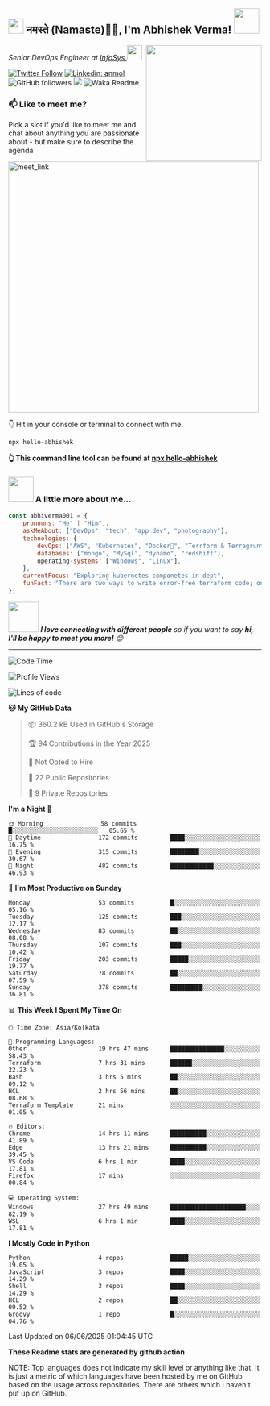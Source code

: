 <h2><img src="https://emojis.slackmojis.com/emojis/images/1531849430/4246/blob-sunglasses.gif?1531849430" width="30"/> नमस्ते (Namaste)🙏🏻, I'm Abhishek Verma! <img src="https://media.giphy.com/media/12oufCB0MyZ1Go/giphy.gif" width="50"></h2>
<img align='right' src="https://media.giphy.com/media/M9gbBd9nbDrOTu1Mqx/giphy.gif" width="230">
<p><em>Senior DevOps Engineer at <a href="https://www.infosys.com/">InfoSys
</a><img src="https://media.giphy.com/media/WUlplcMpOCEmTGBtBW/giphy.gif" width="30"> 
</em></p>

[![Twitter Follow](https://img.shields.io/twitter/follow/misteranmol?label=Follow)](https://twitter.com/intent/follow?screen_name=AbAbhishekverma)
[![Linkedin: anmol](https://img.shields.io/badge/-abhishek-blue?style=flat-square&logo=Linkedin&logoColor=white&link=https://www.linkedin.com/in/abhiverma001/)](https://www.linkedin.com/in/abhiverma001/)
![GitHub followers](https://img.shields.io/github/followers/abhiverma001?label=Follow&style=social)
![](https://visitor-badge.glitch.me/badge?page_id=anmol098.anmol098)
![Waka Readme](https://wakatime.com/badge/user/d23527f0-66b1-4a3f-9db5-c346e05aefa5.svg)

### 📫 Like to meet me?

Pick a slot if you'd like to meet me and chat about anything you are passionate about - but make sure to describe the agenda

<a href="https://calendly.com/ab-abhishekverma096/30min" target="_blank"><img width="498" alt="meet_link" src="https://user-images.githubusercontent.com/15426564/144297439-f530f383-e73e-41e0-9914-a9b7d3f432e5.png"></a>

👇 Hit in your console or terminal to connect with me.

```bash
npx hello-abhishek
```
**👆 This command line tool can be found at [npx hello-abhishek](https://github.com/abhiverma001/introduction-npm-package)**

### <img src="https://media.giphy.com/media/VgCDAzcKvsR6OM0uWg/giphy.gif" width="50"> A little more about me...  

```javascript
const abhiverma001 = {
    pronouns: "He" | "Him",,
    askMeAbout: ["DevOps", "tech", "app dev", "photography"],
    technologies: {
        devOps: ["AWS", "Kubernetes", "Docker🐳", "Terrform & Terragrunt", "Bash-Scripting", "CI-CD", "GitHub-Action", "Jenkins", "Spinnaker", "Datadog/New-Relic", "CloudFlare/Route53", "Nginx"],
        databases: ["mongo", "MySql", "dynamo", "redshift"],
        operating-systems: ["Windows", "Linux"],
    },
    currentFocus: "Exploring kubernetes componetes in dept",
    funFact: "There are two ways to write error-free terraform code; only the third one works"
};
```

<img src="https://media.giphy.com/media/LnQjpWaON8nhr21vNW/giphy.gif" width="60"> <em><b>I love connecting with different people</b> so if you want to say <b>hi, I'll be happy to meet you more!</b> 😊</em>

---
<!--START_SECTION:waka-->
![Code Time](http://img.shields.io/badge/Code%20Time-1%2C327%20hrs%2040%20mins-blue)

![Profile Views](http://img.shields.io/badge/Profile%20Views-0-blue)

![Lines of code](https://img.shields.io/badge/From%20Hello%20World%20I%27ve%20Written-166.8%20thousand%20lines%20of%20code-blue)

**🐱 My GitHub Data** 

> 📦 360.2 kB Used in GitHub's Storage 
 > 
> 🏆 94 Contributions in the Year 2025
 > 
> 🚫 Not Opted to Hire
 > 
> 📜 22 Public Repositories 
 > 
> 🔑 9 Private Repositories 
 > 
**I'm a Night 🦉** 

```text
🌞 Morning                58 commits          █░░░░░░░░░░░░░░░░░░░░░░░░   05.65 % 
🌆 Daytime                172 commits         ████░░░░░░░░░░░░░░░░░░░░░   16.75 % 
🌃 Evening                315 commits         ████████░░░░░░░░░░░░░░░░░   30.67 % 
🌙 Night                  482 commits         ████████████░░░░░░░░░░░░░   46.93 % 
```
📅 **I'm Most Productive on Sunday** 

```text
Monday                   53 commits          █░░░░░░░░░░░░░░░░░░░░░░░░   05.16 % 
Tuesday                  125 commits         ███░░░░░░░░░░░░░░░░░░░░░░   12.17 % 
Wednesday                83 commits          ██░░░░░░░░░░░░░░░░░░░░░░░   08.08 % 
Thursday                 107 commits         ███░░░░░░░░░░░░░░░░░░░░░░   10.42 % 
Friday                   203 commits         █████░░░░░░░░░░░░░░░░░░░░   19.77 % 
Saturday                 78 commits          ██░░░░░░░░░░░░░░░░░░░░░░░   07.59 % 
Sunday                   378 commits         █████████░░░░░░░░░░░░░░░░   36.81 % 
```


📊 **This Week I Spent My Time On** 

```text
🕑︎ Time Zone: Asia/Kolkata

💬 Programming Languages: 
Other                    19 hrs 47 mins      ███████████████░░░░░░░░░░   58.43 % 
Terraform                7 hrs 31 mins       ██████░░░░░░░░░░░░░░░░░░░   22.23 % 
Bash                     3 hrs 5 mins        ██░░░░░░░░░░░░░░░░░░░░░░░   09.12 % 
HCL                      2 hrs 56 mins       ██░░░░░░░░░░░░░░░░░░░░░░░   08.68 % 
Terraform Template       21 mins             ░░░░░░░░░░░░░░░░░░░░░░░░░   01.05 % 

🔥 Editors: 
Chrome                   14 hrs 11 mins      ██████████░░░░░░░░░░░░░░░   41.89 % 
Edge                     13 hrs 21 mins      ██████████░░░░░░░░░░░░░░░   39.45 % 
VS Code                  6 hrs 1 min         ████░░░░░░░░░░░░░░░░░░░░░   17.81 % 
Firefox                  17 mins             ░░░░░░░░░░░░░░░░░░░░░░░░░   00.84 % 

💻 Operating System: 
Windows                  27 hrs 49 mins      █████████████████████░░░░   82.19 % 
WSL                      6 hrs 1 min         ████░░░░░░░░░░░░░░░░░░░░░   17.81 % 
```

**I Mostly Code in Python** 

```text
Python                   4 repos             █████░░░░░░░░░░░░░░░░░░░░   19.05 % 
JavaScript               3 repos             ████░░░░░░░░░░░░░░░░░░░░░   14.29 % 
Shell                    3 repos             ████░░░░░░░░░░░░░░░░░░░░░   14.29 % 
HCL                      2 repos             ██░░░░░░░░░░░░░░░░░░░░░░░   09.52 % 
Groovy                   1 repo              █░░░░░░░░░░░░░░░░░░░░░░░░   04.76 % 
```




 Last Updated on 06/06/2025 01:04:45 UTC
<!--END_SECTION:waka-->

**These Readme stats are generated by github action**

NOTE: Top languages does not indicate my skill level or anything like that. It is just a metric of which languages have been hosted by me on GitHub based on the usage across repositories. There are others which I haven't put up on GitHub.
